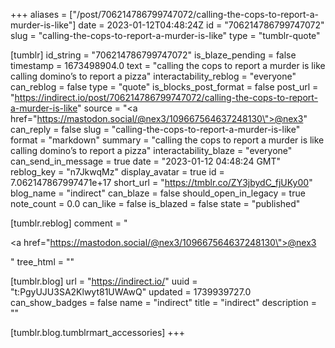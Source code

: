 +++
aliases = ["/post/706214786799747072/calling-the-cops-to-report-a-murder-is-like"]
date = 2023-01-12T04:48:24Z
id = "706214786799747072"
slug = "calling-the-cops-to-report-a-murder-is-like"
type = "tumblr-quote"

[tumblr]
id_string = "706214786799747072"
is_blaze_pending = false
timestamp = 1673498904.0
text = "calling the cops to report a murder is like calling domino&rsquo;s to report a pizza"
interactability_reblog = "everyone"
can_reblog = false
type = "quote"
is_blocks_post_format = false
post_url = "https://indirect.io/post/706214786799747072/calling-the-cops-to-report-a-murder-is-like"
source = "<a href=\"https://mastodon.social/@nex3/109667564637248130\">@nex3</a>"
can_reply = false
slug = "calling-the-cops-to-report-a-murder-is-like"
format = "markdown"
summary = "calling the cops to report a murder is like calling domino’s to report a pizza"
interactability_blaze = "everyone"
can_send_in_message = true
date = "2023-01-12 04:48:24 GMT"
reblog_key = "n7JkwqMz"
display_avatar = true
id = 7.062147867997471e+17
short_url = "https://tmblr.co/ZY3jbydC_fjUKy00"
blog_name = "indirect"
can_blaze = false
should_open_in_legacy = true
note_count = 0.0
can_like = false
is_blazed = false
state = "published"

[tumblr.reblog]
comment = "<p><a href=\"https://mastodon.social/@nex3/109667564637248130\">@nex3</a></p>"
tree_html = ""

[tumblr.blog]
url = "https://indirect.io/"
uuid = "t:PgyUJU3SA2Klwyt81UWAwQ"
updated = 1739939727.0
can_show_badges = false
name = "indirect"
title = "indirect"
description = ""

[tumblr.blog.tumblrmart_accessories]
+++
